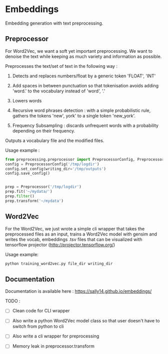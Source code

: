 
# Embeddings


Embedding generation with text preprocessing.


## Preprocessor

For Word2Vec, we want a soft yet important preprocessing. We want to denoise the text while keeping as much variety and information as possible.

Preprocesses the text/set of text in the following way :
1. Detects and replaces numbers/float by a generic token 'FLOAT', 'INT'

2. Add spaces in between punctuation so that tokenisation avoids adding 'word.' to the vocabulary instead of 'word', '.'

3. Lowers words

4. Recursive word phrases detection : with a simple probabilistic rule, gathers the tokens 'new', york' to a single token 'new_york'.

5. Frequency Subsampling : discards unfrequent words with a probability depending on their frequency.

 Outputs a vocabulary file and the modified files.

Usage example :


```python
from preprocessing.preprocessor import PreprocessorConfig, Preprocessor
config = PreprocessorConfig('/tmp/logdir')
config.set_config(writing_dir='/tmp/outputs')
config.save_config()


prep = Preprocessor('/tmp/logdir')
prep.fit('~/mydata/')
prep.filter()
prep.transform('~/mydata')
```


 ## Word2Vec

For the Word2Vec, we just wrote a simple cli wrapper that takes the
preprocessed files as an input, trains a Word2Vec model with gensim and writes the vocab, embeddings .tsv files that can be visualized with tensorflow projector (http://projector.tensorflow.org/)


Usage example:

```bash
python training_word2vec.py file_dir writing_dir
```

## Documentation 

Documentation is available here : https://sally14.github.io/embeddings/

TODO :
- [ ] Clean code for CLI wrapper

- [ ] Also write a python Word2Vec model class so that user doesn't have to switch from python to cli

- [ ] Also write a cli wrapper for preprocessing

- [ ] Memory leak in preprocessor.transform